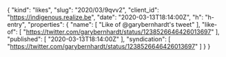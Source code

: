 {
  "kind": "likes",
  "slug": "2020/03/9qvv2",
  "client_id": "https://indigenous.realize.be",
  "date": "2020-03-13T18:14:00Z",
  "h": "h-entry",
  "properties": {
    "name": [
      "Like of @garybernhardt's tweet"
    ],
    "like-of": [
      "https://twitter.com/garybernhardt/status/1238526646426013697"
    ],
    "published": [
      "2020-03-13T18:14:00Z"
    ],
    "syndication": [
      "https://twitter.com/garybernhardt/status/1238526646426013697"
    ]
  }
}
